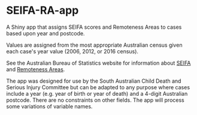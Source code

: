# SEIFA-RA-app
A Shiny app that assigns SEIFA scores and Remoteness Areas to cases based upon year and postcode.

Values are assigned from the most appropriate Australian census given each case's year value (2006, 2012, or 2016 census).

See the Australian Bureau of Statistics website for information about [SEIFA](https://www.abs.gov.au/websitedbs/censushome.nsf/home/seifa) and [Remoteness Areas](https://www.abs.gov.au/websitedbs/D3310114.nsf/home/remoteness+structure).

The app was designed for use by the South Australian Child Death and Serious Injury Committee but can be adapted to any purpose where cases include a year (e.g. year of birth or year of death) and a 4-digit Australian postcode. There are no constraints on other fields. The app will process some variations of variable names.
